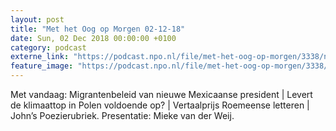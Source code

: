 ```yaml
---
layout: post
title: "Met het Oog op Morgen 02-12-18"
date: Sun, 02 Dec 2018 00:00:00 +0100
category: podcast
externe_link: "https://podcast.npo.nl/file/met-het-oog-op-morgen/3338/nporadio1_met-het-oog-op-morgen_20181202_met-het-oog-op-morgen-02-12-18.mp3"
feature_image: "https://podcast.npo.nl/file/met-het-oog-op-morgen/3338/nporadio1_met-het-oog-op-morgen_20181202_met-het-oog-op-morgen-02-12-18.mp3"
---
```


Met vandaag: Migrantenbeleid van nieuwe Mexicaanse president | Levert de klimaattop in Polen voldoende op? | Vertaalprijs Roemeense letteren | John’s Poezierubriek. Presentatie: Mieke van der Weij.

